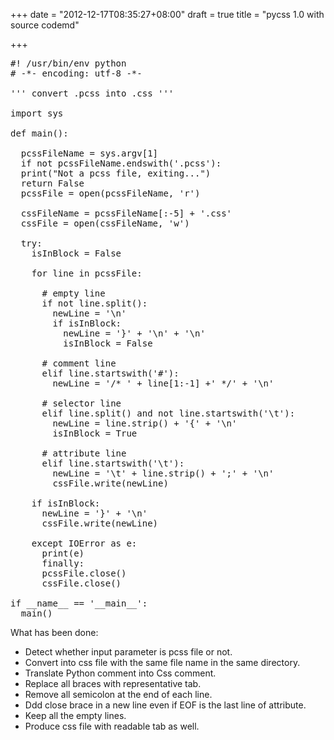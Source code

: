 +++
date = "2012-12-17T08:35:27+08:00"
draft = true
title = "pycss 1.0 with source codemd"

+++



<pre>
#! /usr/bin/env python
# -*- encoding: utf-8 -*-

''' convert .pcss into .css '''

import sys

def main():

  pcssFileName = sys.argv[1]
  if not pcssFileName.endswith('.pcss'):
  print("Not a pcss file, exiting...")
  return False
  pcssFile = open(pcssFileName, 'r')

  cssFileName = pcssFileName[:-5] + '.css'
  cssFile = open(cssFileName, 'w')

  try:
    isInBlock = False

    for line in pcssFile:

      # empty line
      if not line.split():
        newLine = '\n'
        if isInBlock:
          newLine = '}' + '\n' + '\n'
          isInBlock = False

      # comment line
      elif line.startswith('#'):
        newLine = '/* ' + line[1:-1] +' */' + '\n'

      # selector line
      elif line.split() and not line.startswith('\t'):
        newLine = line.strip() + '{' + '\n'
        isInBlock = True

      # attribute line
      elif line.startswith('\t'):
        newLine = '\t' + line.strip() + ';' + '\n'
        cssFile.write(newLine)

    if isInBlock:
      newLine = '}' + '\n'
      cssFile.write(newLine)

    except IOError as e:
      print(e)
      finally:
      pcssFile.close()
      cssFile.close()

if __name__ == '__main__':
  main()
</pre>

What has been done:

* Detect whether input parameter is pcss file or not.
* Convert into css file with the same file name in the same directory.
* Translate Python comment into Css comment.
* Replace all braces with representative tab.
* Remove all semicolon at the end of each line.
* Ddd close brace in a new line even if EOF is the last line of attribute.
* Keep all the empty lines.
* Produce css file with readable tab as well.
